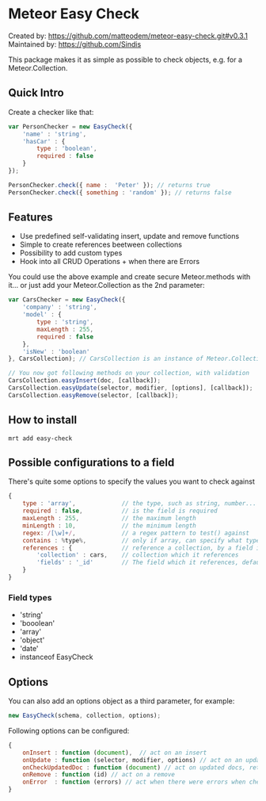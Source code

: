 Meteor Easy Check
=====================

Created by: https://github.com/matteodem/meteor-easy-check.git#v0.3.1
Maintained by: https://github.com/Sindis

This package makes it as simple as possible to check objects, e.g. for a Meteor.Collection.

## Quick Intro

Create a checker like that:

```javascript
var PersonChecker = new EasyCheck({
	'name' : 'string',
	'hasCar' : {
		type : 'boolean',
		required : false
	}
});

PersonChecker.check({ name :  'Peter' }); // returns true
PersonChecker.check({ something : 'random' }); // returns false

```

## Features

* Use predefined self-validating insert, update and remove functions
* Simple to create references beetween collections
* Possibility to add custom types
* Hook into all CRUD Operations + when there are Errors

You could use the above example and create secure Meteor.methods with it… or just add your Meteor.Collection as the 2nd parameter:

```javascript
var CarsChecker = new EasyCheck({
	'company' : 'string',
	'model' : {
		type : 'string',
		maxLength : 255,
		required : false
	},
	'isNew' : 'boolean'
}, CarsCollection); // CarsCollection is an instance of Meteor.Collection

// You now got following methods on your collection, with validation
CarsCollection.easyInsert(doc, [callback]);
CarsCollection.easyUpdate(selector, modifier, [options], [callback]);
CarsCollection.easyRemove(selector, [callback]);

```

## How to install
```
mrt add easy-check
```


## Possible configurations to a field
There's quite some options to specify the values you want to check against

```javascript
{
    type : 'array',             // the type, such as string, number...
    required : false,           // is the field is required
    maxLength : 255,            // the maximum length
    minLength : 10,             // the minimum length
    regex: /[\w]+/,             // a regex pattern to test() against
    contains : %type%,          // only if array, can specify what type of values it contains
    references : {              // reference a collection, by a field in it
        'collection' : cars,    // collection which it references
        'fields' : '_id'        // The field which it references, default _id
    }
}
```


### Field types

* 'string'
* 'booolean'
* 'array'
* 'object'
* 'date'
* instanceof EasyCheck

## Options

You can also add an options object as a third parameter, for example:
```javascript
new EasyCheck(schema, collection, options);
```

Following options can be configured:
```javascript
{
    onInsert : function (document),  // act on an insert
    onUpdate : function (selector, modifier, options) // act on an update
    onCheckUpdatedDoc : function (document) // act on updated docs, return false = revert
    onRemove : function (id) // act on a remove
    onError  : function (errors) // act when there were errors when checking a document
}
```
